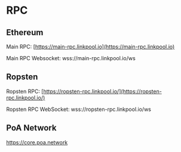 # RPC

## Ethereum



Main RPC: [https://main-rpc.linkpool.io](https://main-rpc.linkpool.io) 

Main RPC Websocket: wss://main-rpc.linkpool.io/ws



## Ropsten 

Ropsten RPC: [https://ropsten-rpc.linkpool.io/](https://ropsten-rpc.linkpool.io/) 

Ropsten RPC WebSocket: wss://ropsten-rpc.linkpool.io/ws 

## PoA Network

https://core.poa.network



